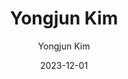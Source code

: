 ---
layout: personal_info
author: Yongjun Kim
title: Yongjun Kim
date: 2023-12-01

params:
    position:  "Alumni"
    job_title: "Researcher"
    # telephone: +82-10-8945-8939
    # email:     su8939@skku.edu

    # profile_image: "profile.jpg"

    interests: [
        'AI Accelerators'
    ]

    enable_sections:
        enable_experiences:   false
        enable_awards_honors: false
        enable_activities:    false

    experiences:

    awards_honor:

    activities:
---